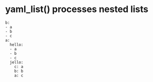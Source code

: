 # yaml_list() processes nested lists

    
    b:
    - a
    - b
    - c
    a:
      hello:
      - a
      - b
      - c
      jello:
        c: a
        b: b
        a: c

